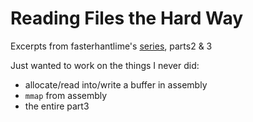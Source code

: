 # Reading Files the Hard Way

Excerpts from fasterhantlime's [series](https://fasterthanli.me/series/reading-files-the-hard-way),
parts2 & 3

Just wanted to work on the things I never did:

- allocate/read into/write a buffer in assembly
- `mmap` from assembly
- the entire part3
